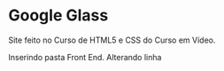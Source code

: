 # Google Glass
 Site feito no Curso de HTML5 e CSS do Curso em Vídeo.

 Inserindo pasta Front End.
Alterando linha 
